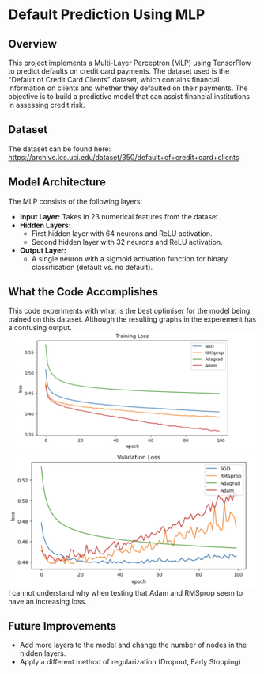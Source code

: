 # Default Prediction Using MLP

## Overview
This project implements a Multi-Layer Perceptron (MLP) using TensorFlow to predict defaults on credit card payments. The dataset used is the "Default of Credit Card Clients" dataset, which contains financial information on clients and whether they defaulted on their payments. The objective is to build a predictive model that can assist financial institutions in assessing credit risk.

## Dataset
The dataset can be found here: https://archive.ics.uci.edu/dataset/350/default+of+credit+card+clients<br>

## Model Architecture
The MLP consists of the following layers:
- **Input Layer:** Takes in 23 numerical features from the dataset.<br>
- **Hidden Layers:**<br>
  - First hidden layer with 64 neurons and ReLU activation.<br>
  - Second hidden layer with 32 neurons and ReLU activation.<br>
- **Output Layer:**<br>
  - A single neuron with a sigmoid activation function for binary classification (default vs. no default).<br>

## What the Code Accomplishes
This code experiments with what is the best optimiser for the model being trained on this dataset. Although the resulting graphs in the experement has a confusing output.<br>
![TRAINING LOSS](./Images/TRAINING_LOSS.png)<br>
![VALIDATION LOSS](./Images/VALIDATION_LOSS.png)<br>
I cannot understand why when testing that Adam and RMSprop seem to have an increasing loss. 

## Future Improvements
- Add more layers to the model and change the number of nodes in the hidden layers.
- Apply a different method of regularization (Dropout, Early Stopping)



